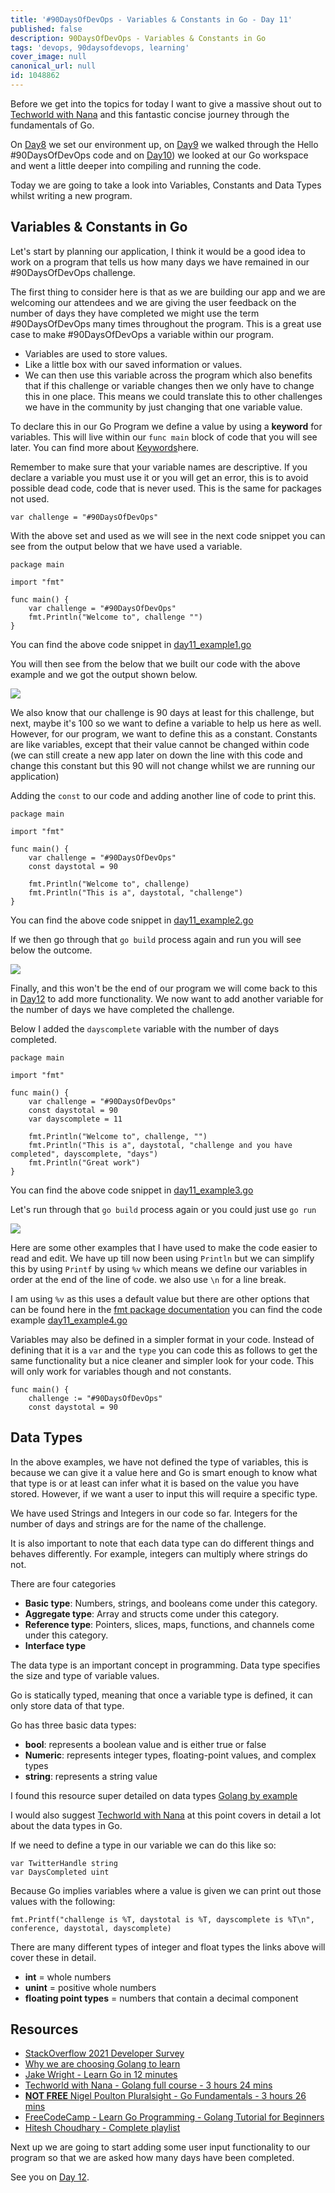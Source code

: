 ```yaml
---
title: '#90DaysOfDevOps - Variables & Constants in Go - Day 11'
published: false
description: 90DaysOfDevOps - Variables & Constants in Go
tags: 'devops, 90daysofdevops, learning'
cover_image: null
canonical_url: null
id: 1048862
---
```


Before we get into the topics for today I want to give a massive shout out to [Techworld with Nana](https://www.youtube.com/watch?v=yyUHQIec83I) and this fantastic concise journey through the fundamentals of Go. 

On [Day8](day08.md) we set our environment up, on [Day9](day09.md) we walked through the Hello #90DaysOfDevOps code and on [Day10](day10.md)) we looked at our Go workspace and went a little deeper into compiling and running the code.

Today we are going to take a look into Variables, Constants and Data Types whilst writing a new program. 

## Variables & Constants in Go
Let's start by planning our application, I think it would be a good idea to work on a program that tells us how many days we have remained in our #90DaysOfDevOps challenge. 

The first thing to consider here is that as we are building our app and we are welcoming our attendees and we are giving the user feedback on the number of days they have completed we might use the term #90DaysOfDevOps many times throughout the program. This is a great use case to make #90DaysOfDevOps a variable within our program. 

- Variables are used to store values. 
- Like a little box with our saved information or values. 
- We can then use this variable across the program which also benefits that if this challenge or variable changes then we only have to change this in one place. This means we could translate this to other challenges we have in the community by just changing that one variable value. 

To declare this in our Go Program we define a value by using a **keyword** for variables. This will live within our `func main` block of code that you will see later. You can find more about [Keywords](https://go.dev/ref/spec#Keywords)here. 

Remember to make sure that your variable names are descriptive. If you declare a variable you must use it or you will get an error, this is to avoid possible dead code, code that is never used. This is the same for packages not used. 

```
var challenge = "#90DaysOfDevOps"
```
With the above set and used as we will see in the next code snippet you can see from the output below that we have used a variable. 

```
package main

import "fmt"

func main() {
    var challenge = "#90DaysOfDevOps"
    fmt.Println("Welcome to", challenge "")
}
```
You can find the above code snippet in [day11_example1.go](Go/day11_example1.go)

You will then see from the below that we built our code with the above example and we got the output shown below. 

![](Images/Day11_Go1.png)

We also know that our challenge is 90 days at least for this challenge, but next, maybe it's 100 so we want to define a variable to help us here as well. However, for our program, we want to define this as a constant. Constants are like variables, except that their value cannot be changed within code (we can still create a new app later on down the line with this code and change this constant but this 90 will not change whilst we are running our application)

Adding the `const` to our code and adding another line of code to print this. 

```
package main

import "fmt"

func main() {
    var challenge = "#90DaysOfDevOps"
    const daystotal = 90

    fmt.Println("Welcome to", challenge)
    fmt.Println("This is a", daystotal, "challenge")
}
```
You can find the above code snippet in [day11_example2.go](Go/day11_example2.go)

If we then go through that `go build` process again and run you will see below the outcome.

![](Images/Day11_Go2.png)

Finally, and this won't be the end of our program we will come back to this in [Day12](day12.md) to add more functionality. We now want to add another variable for the number of days we have completed the challenge. 

Below I added the `dayscomplete` variable with the number of days completed. 

```
package main

import "fmt"

func main() {
    var challenge = "#90DaysOfDevOps"
    const daystotal = 90
    var dayscomplete = 11

    fmt.Println("Welcome to", challenge, "")
    fmt.Println("This is a", daystotal, "challenge and you have completed", dayscomplete, "days")
    fmt.Println("Great work")
}
```
You can find the above code snippet in [day11_example3.go](Go/day11_example3.go)

Let's run through that `go build` process again or you could just use `go run`

![](Images/Day11_Go3.png)

Here are some other examples that I have used to make the code easier to read and edit. We have up till now been using `Println` but we can simplify this by using `Printf` by using `%v` which means we define our variables in order at the end of the line of code. we also use `\n` for a line break. 

I am using `%v` as this uses a default value but there are other options that can be found here in the [fmt package documentation](https://pkg.go.dev/fmt) you can find the code example [day11_example4.go](Go/day11_example4.go)

Variables may also be defined in a simpler format in your code. Instead of defining that it is a `var` and the `type` you can code this as follows to get the same functionality but a nice cleaner and simpler look for your code. This will only work for variables though and not constants.  

```
func main() {
    challenge := "#90DaysOfDevOps"
    const daystotal = 90
```

## Data Types 
In the above examples, we have not defined the type of variables, this is because we can give it a value here and Go is smart enough to know what that type is or at least can infer what it is based on the value you have stored. However, if we want a user to input this will require a specific type. 

We have used Strings and Integers in our code so far. Integers for the number of days and strings are for the name of the challenge. 

It is also important to note that each data type can do different things and behaves differently. For example, integers can multiply where strings do not. 

There are four categories 

- **Basic type**: Numbers, strings, and booleans come under this category.
- **Aggregate type**: Array and structs come under this category.
- **Reference type**: Pointers, slices, maps, functions, and channels come under this category.
- **Interface type**

The data type is an important concept in programming. Data type specifies the size and type of variable values.

Go is statically typed, meaning that once a variable type is defined, it can only store data of that type.

Go has three basic data types:

- **bool**: represents a boolean value and is either true or false
- **Numeric**: represents integer types, floating-point values, and complex types
- **string**: represents a string value

I found this resource super detailed on data types [Golang by example](https://golangbyexample.com/all-data-types-in-golang-with-examples/)

I would also suggest [Techworld with Nana](https://www.youtube.com/watch?v=yyUHQIec83I&t=2023s) at this point covers in detail a lot about the data types in Go. 

If we need to define a type in our variable we can do this like so: 

```
var TwitterHandle string 
var DaysCompleted uint
```

Because Go implies variables where a value is given we can print out those values with the following: 

```
fmt.Printf("challenge is %T, daystotal is %T, dayscomplete is %T\n", conference, daystotal, dayscomplete)
```
There are many different types of integer and float types the links above will cover these in detail. 

- **int** = whole numbers
- **unint** = positive whole numbers
- **floating point types** = numbers that contain a decimal component

## Resources

- [StackOverflow 2021 Developer Survey](https://insights.stackoverflow.com/survey/2021)
- [Why we are choosing Golang to learn](https://www.youtube.com/watch?v=7pLqIIAqZD4&t=9s)
- [Jake Wright - Learn Go in 12 minutes](https://www.youtube.com/watch?v=C8LgvuEBraI&t=312s) 
- [Techworld with Nana - Golang full course - 3 hours 24 mins](https://www.youtube.com/watch?v=yyUHQIec83I) 
- [**NOT FREE** Nigel Poulton Pluralsight - Go Fundamentals - 3 hours 26 mins](https://www.pluralsight.com/courses/go-fundamentals) 
- [FreeCodeCamp -  Learn Go Programming - Golang Tutorial for Beginners](https://www.youtube.com/watch?v=YS4e4q9oBaU&t=1025s) 
- [Hitesh Choudhary - Complete playlist](https://www.youtube.com/playlist?list=PLRAV69dS1uWSR89FRQGZ6q9BR2b44Tr9N) 

Next up we are going to start adding some user input functionality to our program so that we are asked how many days have been completed. 

See you on [Day 12](day12.md).
